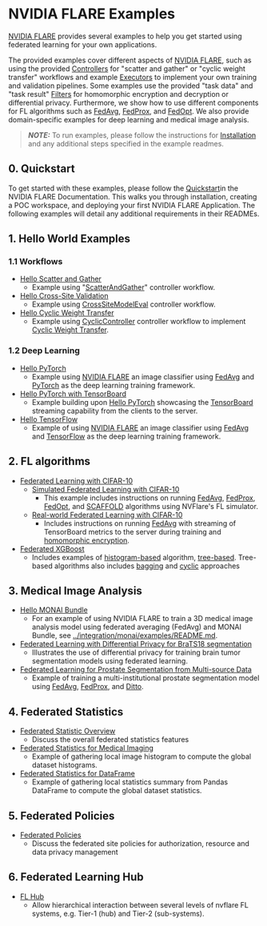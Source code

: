 # NVIDIA FLARE Examples

[NVIDIA FLARE](https://nvflare.readthedocs.io/en/main/index.html) provides several examples to help you get started using federated learning for your own applications.

The provided examples cover different aspects of [NVIDIA FLARE](https://nvflare.readthedocs.io/en/main/index.html), such as using the provided [Controllers](https://nvflare.readthedocs.io/en/main/programming_guide/controllers.html) for "scatter and gather" or "cyclic weight transfer" workflows and example [Executors](https://nvflare.readthedocs.io/en/main/apidocs/nvflare.apis.executor.html) to implement your own training and validation pipelines. Some examples use the provided "task data" and "task result" [Filters](https://nvflare.readthedocs.io/en/main/apidocs/nvflare.apis.html?#module-nvflare.apis.filter) for homomorphic encryption and decryption or differential privacy. Furthermore, we show how to use different components for FL algorithms such as [FedAvg](https://arxiv.org/abs/1602.05629), [FedProx](https://arxiv.org/abs/1812.06127), and [FedOpt](https://arxiv.org/abs/2003.00295). We also provide domain-specific examples for deep learning and medical image analysis.

> **_NOTE:_** To run examples, please follow the instructions for [Installation](https://nvflare.readthedocs.io/en/main/quickstart.html) and any additional steps specified in the example readmes.

## 0. Quickstart
To get started with these examples, please follow the [Quickstart](https://nvflare.readthedocs.io/en/main/quickstart.html)in the NVIDIA FLARE Documentation.  This walks you through installation, creating a POC workspace, and deploying your first NVIDIA FLARE Application.  The following examples will detail any additional requirements in their READMEs.
## 1. Hello World Examples
### 1.1 Workflows
* [Hello Scatter and Gather](./hello-numpy-sag/README.md)
    * Example using "[ScatterAndGather](https://nvflare.readthedocs.io/en/main/apidocs/nvflare.app_common.workflows.scatter_and_gather.html)" controller workflow.
* [Hello Cross-Site Validation](./hello-numpy-cross-val/README.md)
    * Example using [CrossSiteModelEval](https://nvflare.readthedocs.io/en/main/apidocs/nvflare.app_common.workflows.cross_site_model_eval.html) controller workflow.
* [Hello Cyclic Weight Transfer](./hello-cyclic/README.md)
    * Example using [CyclicController](https://nvflare.readthedocs.io/en/main/apidocs/nvflare.app_common.workflows.cyclic_ctl.html) controller workflow to implement [Cyclic Weight Transfer](https://pubmed.ncbi.nlm.nih.gov/29617797/).
### 1.2 Deep Learning
* [Hello PyTorch](./hello-pt/README.md)
  * Example using [NVIDIA FLARE](https://nvflare.readthedocs.io/en/main/index.html) an image classifier using [FedAvg]([FedAvg](https://arxiv.org/abs/1602.05629)) and [PyTorch](https://pytorch.org/) as the deep learning training framework.
* [Hello PyTorch with TensorBoard](./hello-pt-tb/README.md)
  * Example building upon [Hello PyTorch](./hello-pt/README.md) showcasing the [TensorBoard](https://tensorflow.org/tensorboard) streaming capability from the clients to the server.
* [Hello TensorFlow](./hello-tf2/README.md)
  * Example of using [NVIDIA FLARE](https://nvflare.readthedocs.io/en/main/index.html) an image classifier using [FedAvg]([FedAvg](https://arxiv.org/abs/1602.05629)) and [TensorFlow](https://tensorflow.org/) as the deep learning training framework.

## 2. FL algorithms
* [Federated Learning with CIFAR-10](./cifar10/README.md)
  * [Simulated Federated Learning with CIFAR-10](./cifar10/cifar10-sim/README.md)
    * This example includes instructions on running [FedAvg](https://arxiv.org/abs/1602.05629), 
  [FedProx](https://arxiv.org/abs/1812.06127), [FedOpt](https://arxiv.org/abs/2003.00295), 
  and [SCAFFOLD](https://arxiv.org/abs/1910.06378) algorithms using NVFlare's FL simulator.
  * [Real-world Federated Learning with CIFAR-10](./cifar10/cifar10-real-world/README.md)
    * Includes instructions on running [FedAvg](https://arxiv.org/abs/1602.05629) with streaming 
  of TensorBoard metrics to the server during training 
  and [homomorphic encryption](https://developer.nvidia.com/blog/federated-learning-with-homomorphic-encryption/).
* [Federated XGBoost](./xgboost/README.md)
  * Includes examples of [histogram-based](./xgboost/histogram-based/README.md) algorithm, [tree-based](./xgboost/tree-based/README.md). Tree-based algorithms also includes [bagging](./xgboost/tree-based/job_configs/bagging_base) and [cyclic](./xgboost/tree-based/job_configs/cyclic_base) approaches 

## 3. Medical Image Analysis
* [Hello MONAI Bundle](./hello-monai-bundle/README.md)
  * For an example of using NVIDIA FLARE to train a 3D medical image analysis model using federated averaging (FedAvg) and MONAI Bundle, see [../integration/monai/examples/README.md](../integration/monai/examples/README.md).
* [Federated Learning with Differential Privacy for BraTS18 segmentation](./brats18/README.md)
   * Illustrates the use of differential privacy for training brain tumor segmentation models using federated learning.
* [Federated Learning for Prostate Segmentation from Multi-source Data](./prostate/README.md)
  * Example of training a multi-institutional prostate segmentation model using [FedAvg](https://arxiv.org/abs/1602.05629), [FedProx](https://arxiv.org/abs/1812.06127), and [Ditto](https://arxiv.org/abs/2012.04221).

## 4. Federated Statistics
* [Federated Statistic Overview](federated_statistics/README.md)
  * Discuss the overall federated statistics features 
* [Federated Statistics for Medical Imaging](federated_statistics/image_stats/README.md)
  * Example of gathering local image histogram to compute the global dataset histograms.
* [Federated Statistics for DataFrame](federated_statistics/df_stats/README.md)
  * Example of gathering local statistics summary from Pandas DataFrame to compute the global dataset statistics.

## 5. Federated Policies
* [Federated Policies](./federated-policies/README.rst) 
  * Discuss the federated site policies for authorization, resource and data privacy management

## 6. Federated Learning Hub
* [FL Hub](./fl_hub/README.md)
  * Allow hierarchical interaction between several levels of nvflare FL systems, e.g. Tier-1 (hub) and Tier-2 (sub-systems).
